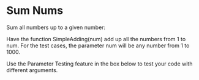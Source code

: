 # Sum Nums

Sum all numbers up to a given number: 

Have the function SimpleAdding(num) add up all the numbers from 1 to num. For the test cases, the parameter num will be any number from 1 to 1000.

Use the Parameter Testing feature in the box below to test your code with different arguments. 